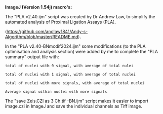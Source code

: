 **ImageJ (Version 1.54j) macro's:**

The "PLA v2.40.ijm" script was created by Dr Andrew Law, to simplify the automated analysis of Proximal Ligation Assays (PLA).

(https://github.com/andlaw1841/Andy-s-Algorithm/blob/master/README.md).

In the "PLA v2.40-BNmodif2024.ijm" some modifications (to the PLA optimisation and analysis section) were added by me to complete the "PLA summary" output file with:

    total of nuclei with 0 signal, with average of total nulei
    
    total of nuclei with 1 signal, with average of total nuclei
    
    total of nuclei with more signals, with average of total nuclei
    
    Average signal within nuclei with more signals
    

The "save Zeis.CZI as 3 Ch.tif -BN.ijm" script makes it easier to import image.czi in ImageJ and save the individual channels as Tiff image.


